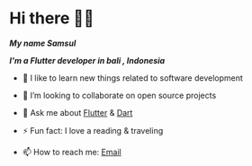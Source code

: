 # Hi there :raising_hand_man: 

***My name Samsul*** 

 ***I'm a Flutter developer in bali , Indonesia***


- 🌱 I like to learn new things related to software development

- 👯 I’m looking to collaborate on open source projects

- 💬 Ask me about [Flutter](https://flutter.dev) & [Dart](https://dart.dev)

- ⚡ Fun fact: I love a reading & traveling

- 📫 How to reach me: [Email](msarifin29@gmail.com)



